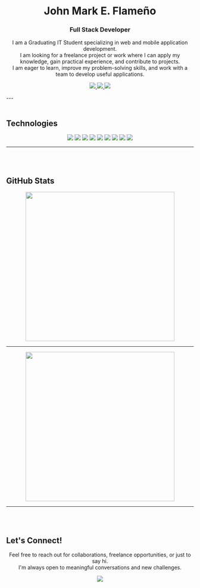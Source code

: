 <h1 align="center">John Mark E. Flameño</h1>
<h3 align="center">Full Stack Developer</h3>

<p align="center">
I am a Graduating IT Student specializing in web and mobile application development.<br>
I am looking for a freelance project or work where I can apply my knowledge, gain practical experience, and contribute to projects.<br>
I am eager to learn, improve my problem-solving skills, and work with a team to develop useful applications.
</p>

<p align="center">
  <a href="https://www.linkedin.com/in/john-mark-flame%C3%B1o-845b5030b/">
    <img src="https://img.shields.io/badge/-LinkedIn-blue?style=flat-square&logo=linkedin&logoColor=white" />
  </a>
  <a href="mailto:johnmarkflameno@gmail.com">
    <img src="https://img.shields.io/badge/-Email-red?style=flat-square&logo=gmail&logoColor=white" />
  </a>
  <a href="https://johnmarkflameno.onrender.com/">
    <img src="https://img.shields.io/badge/-Portfolio-black?style=flat-square" />
  </a>
</p>
---

<br>
<br>

## Technologies

<p align="center">
  <img src="https://img.shields.io/badge/-HTML5-E34F26?style=flat-square&logo=html5&logoColor=white" />
  <img src="https://img.shields.io/badge/-CSS3-1572B6?style=flat-square&logo=css3" />
  <img src="https://img.shields.io/badge/-JavaScript-F7DF1E?style=flat-square&logo=javascript&logoColor=black" />
  <img src="https://img.shields.io/badge/-React-61DAFB?style=flat-square&logo=react" />
  <img src="https://img.shields.io/badge/-Node.js-339933?style=flat-square&logo=node.js&logoColor=white" />
  <img src="https://img.shields.io/badge/-Express-000000?style=flat-square&logo=express&logoColor=white" />
  <img src="https://img.shields.io/badge/-MongoDB-47A248?style=flat-square&logo=mongodb&logoColor=white" />
  <img src="https://img.shields.io/badge/-Git-F05032?style=flat-square&logo=git&logoColor=white" />
  <img src="https://img.shields.io/badge/-VSCode-007ACC?style=flat-square&logo=visual-studio-code" />
</p>

---

<br>
<br>

## GitHub Stats

<p align="center">
  <img src="https://github-readme-stats.vercel.app/api?username=DevJaem31&show_icons=true&theme=radical" width="400" />
</p>

<hr>

<p align="center">
  <img src="https://github-readme-stats.vercel.app/api/top-langs/?username=DevJaem31&layout=compact&theme=radical" width="400" />
</p>

---

<br>
<br>

## Let's Connect!

<p align="center">
  Feel free to reach out for collaborations, freelance opportunities, or just to say hi.<br>
  I'm always open to meaningful conversations and new challenges.
</p>

<p align="center">
  <img src="https://komarev.com/ghpvc/?username=johnmarkflameno&style=flat-square&color=blue" />
</p>
